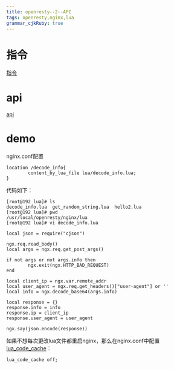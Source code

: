 ```yaml
---
title: openresty--2--API
tags: openresty,nginx,lua
grammar_cjkRuby: true
---
```


# 指令

[指令](https://github.com/openresty/lua-nginx-module#directives)

# api

[api](https://github.com/openresty/lua-nginx-module#nginx-api-for-lua)


# demo

nginx.conf配置
```nginxconf
location /decode_info{
		content_by_lua_file lua/decode_info.lua;
}
```
代码如下：

``` 
[root@192 lua]# ls
decode_info.lua  get_random_string.lua  hello2.lua
[root@192 lua]# pwd
/usr/local/openresty/nginx/lua
[root@192 lua]# vi decode_info.lua 

local json = require("cjson")

ngx.req.read_body()
local args = ngx.req.get_post_args()

if not args or not args.info then
        ngx.exit(ngx.HTTP_BAD_REQUEST)
end

local client_ip = ngx.var.remote_addr
local user_agent = ngx.req.get_headers()["user-agent"] or ''
local info = ngx.decode_base64(args.info)

local response = {}
response.info = info
response.ip = client_ip
response.user_agent = user_agent

ngx.say(json.encode(response))
```

如果不想每次更改lua文件都重启nginx，那么在nginx.conf中配置[lua_code_cache](https://github.com/openresty/lua-nginx-module#lua_code_cache)：
```nginxconf
lua_code_cache off;
```



